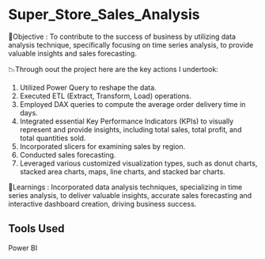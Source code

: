 # Super_Store_Sales_Analysis

🎯Objective : To contribute to the success of business by utilizing data analysis technique, specifically focusing on time series analysis, to provide valuable insights and sales forecasting.


📉Through oout the project here are the key actions I undertook:

1. Utilized Power Query to reshape the data.
2. Executed ETL (Extract, Transform, Load) operations.
3. Employed DAX queries to compute the average order delivery time in days.
4. Integrated essential Key Performance Indicators (KPIs) to visually represent and provide insights, including total sales, total profit, and total quantities sold.
5. Incorporated slicers for examining sales by region.
6. Conducted sales forecasting.
7. Leveraged various customized visualization types, such as donut charts, stacked area charts, maps, line charts, and stacked bar charts.

📝Learnings : Incorporated data analysis techniques, specializing in time series analysis, to deliver valuable insights, accurate sales forecasting and interactive dashboard creation, driving business success.

## Tools Used
Power BI

